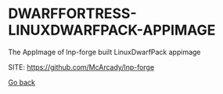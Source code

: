# DWARFFORTRESS-LINUXDWARFPACK-APPIMAGE
 
 The AppImage of lnp-forge built LinuxDwarfPack appimage
 
 SITE: https://github.com/McArcady/lnp-forge

 [Go back](https://portable-linux-apps.github.io/apps.html)
